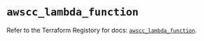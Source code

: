 # `awscc_lambda_function`

Refer to the Terraform Registory for docs: [`awscc_lambda_function`](https://registry.terraform.io/providers/hashicorp/awscc/0.70.0/docs/resources/lambda_function).
